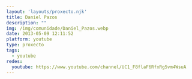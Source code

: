 ```yaml
---
layout: 'layouts/proxecto.njk'
title: Daniel Pazos
description: ""
img: /img/comunidade/Daniel_Pazos.webp
date: 2013-05-09 12:11:52
platform: youtube
type: proxecto
tags:
  - youtube
redes:
  youtube: https://www.youtube.com/channel/UC1_F8flaF6RfxRg5vm4WsuA
---
```

